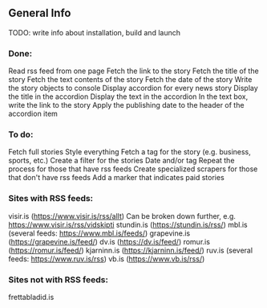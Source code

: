## General Info

TODO: write info about installation, build and launch

### Done:
Read rss feed from one page
    Fetch the link to the story
    Fetch the title of the story
    Fetch the text contents of the story
    Fetch the date of the story
Write the story objects to console
Display accordion for every news story
    Display the title in the accordion
    Display the text in the accordion
    In the text box, write the link to the story
    Apply the publishing date to the header of the accordion item


### To do:
Fetch full stories
Style everything
Fetch a tag for the story (e.g. business, sports, etc.)
Create a filter for the stories
    Date and/or tag
Repeat the process for those that have rss feeds
Create specialized scrapers for those that don't have rss feeds
Add a marker that indicates paid stories


### Sites with RSS feeds:
visir.is                    (https://www.visir.is/rss/allt)
    Can be broken down further, e.g. https://www.visir.is/rss/vidskipti
stundin.is                  (https://stundin.is/rss/)
mbl.is                      (several feeds: https://www.mbl.is/feeds/)
grapevine.is                (https://grapevine.is/feed/)
dv.is                       (https://dv.is/feed/)
romur.is                    (https://romur.is/feed/)
kjarninn.is                 (https://kjarninn.is/feed/)
ruv.is                      (several feeds: https://www.ruv.is/rss)
vb.is                       (https://www.vb.is/rss/)

### Sites not with RSS feeds:
frettabladid.is